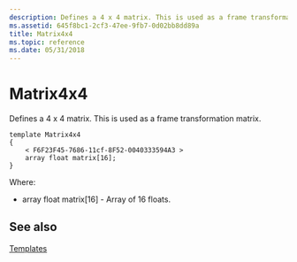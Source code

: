 ```yaml
---
description: Defines a 4 x 4 matrix. This is used as a frame transformation matrix.
ms.assetid: 645f8bc1-2cf3-47ee-9fb7-0d02bb8dd89a
title: Matrix4x4
ms.topic: reference
ms.date: 05/31/2018
---
```


# Matrix4x4

Defines a 4 x 4 matrix. This is used as a frame transformation matrix.

``` syntax
template Matrix4x4
{
    < F6F23F45-7686-11cf-8F52-0040333594A3 >
    array float matrix[16];
} 
```

Where:

-   array float matrix\[16\] - Array of 16 floats.

## See also

<dl> <dt>

[Templates](dx9-graphics-reference-x-file-format-templates.md)
</dt> </dl>

 

 



